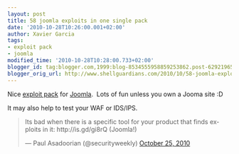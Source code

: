 ```yaml
---
layout: post
title: 58 joomla exploits in one single pack
date: '2010-10-28T10:26:00.001+02:00'
author: Xavier Garcia
tags:
- exploit pack
- joomla
modified_time: '2010-10-28T10:28:00.733+02:00'
blogger_id: tag:blogger.com,1999:blog-8534555958859253862.post-6292196551965362352
blogger_orig_url: http://www.shellguardians.com/2010/10/58-joomla-exploits-in-one-single-pack.html
---
```

Nice [exploit pack](http://packetstormsecurity.org/UNIX/scanners/joomScan.py.txt) for [Joomla](http://www.joomla.org/).  Lots of fun unless you own a Jooma site :D

It may also help to test your WAF or IDS/IPS.
  
<blockquote class="twitter-tweet" data-lang="en"><p lang="en" dir="ltr">Its bad when there is a specific tool for your product that finds exploits in it: http://is.gd/gi8rQ (Joomla!)</p>&mdash; Paul Asadoorian (@securityweekly) <a href="https://twitter.com/securityweekly/status/28709075571">October 25, 2010</a></blockquote>
<script async src="https://platform.twitter.com/widgets.js" charset="utf-8"></script>
